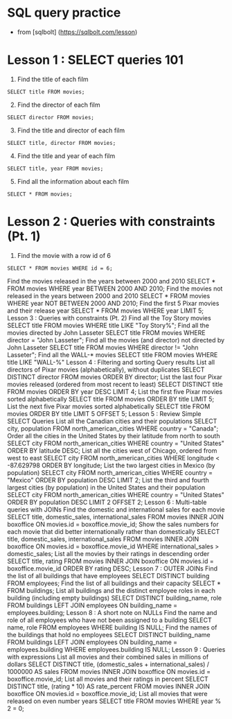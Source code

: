 # SQL query practice
- from [sqlbolt] (https://sqlbolt.com/lesson)
# Lesson 1 : SELECT queries 101
1. Find the title of each film
```
SELECT title FROM movies;
```
2. Find the director of each film
```
SELECT director FROM movies;
```
3. Find the title and director of each film
```
SELECT title, director FROM movies;
```
4. Find the title and year of each film
```
SELECT title, year FROM movies;
```
5. Find all the information about each film
```
SELECT * FROM movies;
```
# Lesson 2 : Queries with constraints (Pt. 1)
1. Find the movie with a row id of 6
```
SELECT * FROM movies WHERE id = 6;
```
Find the movies released in the years between 2000 and 2010
SELECT * FROM movies WHERE year BETWEEN 2000 AND 2010;
Find the movies not released in the years between 2000 and 2010
SELECT * FROM movies WHERE year NOT BETWEEN 2000 AND 2010;
Find the first 5 Pixar movies and their release year
SELECT * FROM movies WHERE year LIMIT 5;
Lesson 3 : Queries with constraints (Pt. 2)
Find all the Toy Story movies
SELECT title FROM movies WHERE title LIKE "Toy Story%";
Find all the movies directed by John Lasseter
SELECT title FROM movies WHERE director = "John Lasseter";
Find all the movies (and director) not directed by John Lasseter
SELECT title FROM movies WHERE director != "John Lasseter";
Find all the WALL-* movies
SELECT title FROM movies WHERE title LIKE "WALL-%"
Lesson 4 : Filtering and sorting Query results
List all directors of Pixar movies (alphabetically), without duplicates
SELECT DISTINCT director FROM movies ORDER BY director;
List the last four Pixar movies released (ordered from most recent to least)
SELECT DISTINCT title FROM movies ORDER BY year DESC LIMIT 4;
List the first five Pixar movies sorted alphabetically
SELECT title FROM movies ORDER BY title LIMIT 5;
List the next five Pixar movies sorted alphabetically
SELECT title FROM movies ORDER BY title LIMIT 5 OFFSET 5;
Lesson 5 : Review Simple SELECT Queries
List all the Canadian cities and their populations
SELECT city, population
FROM north_american_cities
WHERE country = "Canada";
Order all the cities in the United States by their latitude from north to south
SELECT city
FROM north_american_cities
WHERE country = "United States"
ORDER BY latitude DESC;
List all the cities west of Chicago, ordered from west to east
SELECT city
FROM north_american_cities
WHERE longitude < -87.629798
ORDER BY longitude;
List the two largest cities in Mexico (by population)
SELECT city
FROM north_american_cities
WHERE country = "Mexico"
ORDER BY population DESC
LIMIT 2;
List the third and fourth largest cities (by population) in the United States and their population
SELECT city
FROM north_american_cities
WHERE country = "United States"
ORDER BY population DESC
LIMIT 2 OFFSET 2;
Lesson 6 : Multi-table queries with JOINs
Find the domestic and international sales for each movie
SELECT title, domestic_sales, international_sales
FROM movies
INNER JOIN boxoffice
    ON movies.id = boxoffice.movie_id;
Show the sales numbers for each movie that did better internationally rather than domestically
SELECT title, domestic_sales, international_sales
FROM movies
INNER JOIN boxoffice
    ON movies.id = boxoffice.movie_id
WHERE international_sales > domestic_sales;
List all the movies by their ratings in descending order
SELECT title, rating
FROM movies
INNER JOIN boxoffice
    ON movies.id = boxoffice.movie_id
ORDER BY rating DESC;
Lesson 7 : OUTER JOINs
Find the list of all buildings that have employees
SELECT DISTINCT building FROM employees;
Find the list of all buildings and their capacity
SELECT * FROM buildings;
List all buildings and the distinct employee roles in each building (including empty buildings)
SELECT DISTINCT building_name, role
FROM buildings
LEFT JOIN employees
    ON building_name = employees.building;
Lesson 8 : A short note on NULLs
Find the name and role of all employees who have not been assigned to a building
SELECT name, role FROM employees WHERE building IS NULL;
Find the names of the buildings that hold no employees
SELECT DISTINCT building_name
FROM buildings
LEFT JOIN employees
    ON building_name = employees.building
WHERE employees.building IS NULL;
Lesson 9 : Queries with expressions
List all movies and their combined sales in millions of dollars
SELECT DISTINCT
    title,
    (domestic_sales + international_sales) / 1000000 AS sales
FROM movies
INNER JOIN boxoffice
    ON movies.id = boxoffice.movie_id;
List all movies and their ratings in percent
SELECT DISTINCT
    title,
    (rating * 10) AS rate_percent
FROM movies
INNER JOIN boxoffice
    ON movies.id = boxoffice.movie_id;
List all movies that were released on even number years
SELECT title FROM movies WHERE year % 2 = 0;